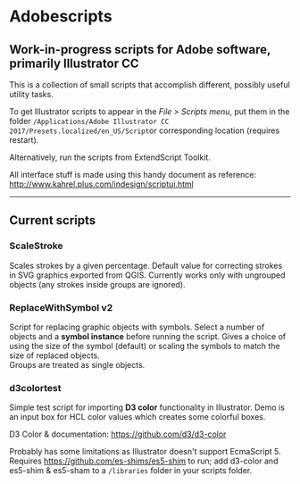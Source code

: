 # Adobescripts
## Work-in-progress scripts for Adobe software, primarily Illustrator  CC
This is a collection of small scripts that accomplish different, possibly useful utility tasks.

To get Illustrator scripts to appear in the *File > Scripts menu*, put them in the folder `/Applications/Adobe Illustrator CC 2017/Presets.localized/en_US/Script`or corresponding location  (requires restart).

Alternatively, run the scripts from ExtendScript Toolkit.

All  interface stuff is made using this handy document as reference: 
http://www.kahrel.plus.com/indesign/scriptui.html

---- 

## Current scripts 

### ScaleStroke
Scales strokes by a given percentage. Default value for correcting strokes in SVG graphics exported from QGIS. 
Currently works only with ungrouped objects (any strokes inside groups are ignored).

### ReplaceWithSymbol v2
Script for replacing graphic objects with symbols. Select a number of objects and a **symbol instance** before running the script. Gives a choice of using the size of the symbol (default) or scaling the symbols to match the size of replaced objects.  
Groups are treated as single objects.

### d3colortest
Simple test  script for importing  **D3 color** functionality in Illustrator. 
Demo is an input box for HCL color values which creates some colorful boxes.
 
D3 Color & documentation:  https://github.com/d3/d3-color 

Probably has some limitations as Illustrator doesn't support EcmaScript 5. Requires  https://github.com/es-shims/es5-shim  to run; add d3-color and es5-shim & es5-sham to a `/libraries` folder in your scripts folder.
